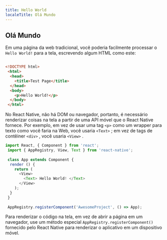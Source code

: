 ```yaml
---
title: Hello World
localeTitle: Olá Mundo
---
```

## Olá Mundo

Em uma página da web tradicional, você poderia facilmente processar o `Hello World!` para a tela, escrevendo algum HTML como este:

```html

<!DOCTYPE html> 
 <html> 
  <head> 
    <title>Test Page</title> 
  </head> 
  <body> 
    <p>Hello World!</p> 
  </body> 
 </html> 
```

No React Native, não há DOM ou navegador, portanto, é necessário renderizar coisas na tela a partir de uma API móvel que o React Native fornece. Por exemplo, em vez de usar uma tag `<p>` como um wrapper para texto como você faria na Web, você usaria `<Text>` ; em vez de tags de contêiner `<div>` , você usaria `<View>` .

```js
import React, { Component } from 'react'; 
 import { AppRegistry, View, Text } from 'react-native'; 
 
 class App extends Component { 
  render () { 
    return ( 
      <View> 
        <Text> Hello World! </Text> 
      </View> 
    ); 
  } 
 } 
 
 AppRegistry.registerComponent('AwesomeProject', () => App); 
```

Para renderizar o código na tela, em vez de abrir a página em um navegador, use um método especial `AppRegistry.registerComponent()` fornecido pelo React Native para renderizar o aplicativo em um dispositivo móvel.